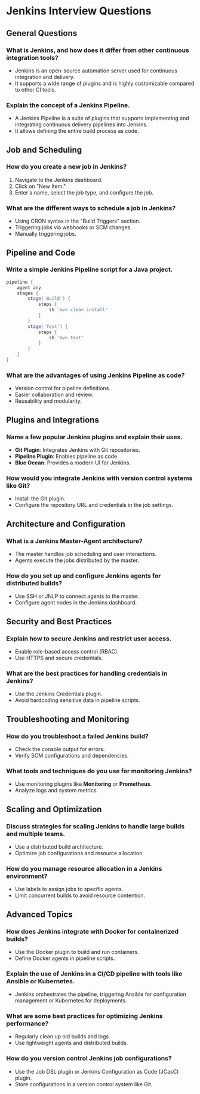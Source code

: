 # Jenkins Interview Questions  

## General Questions  
### What is Jenkins, and how does it differ from other continuous integration tools?  
- Jenkins is an open-source automation server used for continuous integration and delivery.  
- It supports a wide range of plugins and is highly customizable compared to other CI tools.  

### Explain the concept of a Jenkins Pipeline.  
- A Jenkins Pipeline is a suite of plugins that supports implementing and integrating continuous delivery pipelines into Jenkins.  
- It allows defining the entire build process as code.  

## Job and Scheduling  
### How do you create a new job in Jenkins?  
1. Navigate to the Jenkins dashboard.  
2. Click on "New Item."  
3. Enter a name, select the job type, and configure the job.  

### What are the different ways to schedule a job in Jenkins?  
- Using CRON syntax in the "Build Triggers" section.  
- Triggering jobs via webhooks or SCM changes.  
- Manually triggering jobs.  

## Pipeline and Code  
### Write a simple Jenkins Pipeline script for a Java project.  
```groovy  
pipeline {  
    agent any  
    stages {  
        stage('Build') {  
            steps {  
                sh 'mvn clean install'  
            }  
        }  
        stage('Test') {  
            steps {  
                sh 'mvn test'  
            }  
        }  
    }  
}  
```  

### What are the advantages of using Jenkins Pipeline as code?  
- Version control for pipeline definitions.  
- Easier collaboration and review.  
- Reusability and modularity.  

## Plugins and Integrations  
### Name a few popular Jenkins plugins and explain their uses.  
- **Git Plugin**: Integrates Jenkins with Git repositories.  
- **Pipeline Plugin**: Enables pipeline as code.  
- **Blue Ocean**: Provides a modern UI for Jenkins.  

### How would you integrate Jenkins with version control systems like Git?  
- Install the Git plugin.  
- Configure the repository URL and credentials in the job settings.  

## Architecture and Configuration  
### What is a Jenkins Master-Agent architecture?  
- The master handles job scheduling and user interactions.  
- Agents execute the jobs distributed by the master.  

### How do you set up and configure Jenkins agents for distributed builds?  
- Use SSH or JNLP to connect agents to the master.  
- Configure agent nodes in the Jenkins dashboard.  

## Security and Best Practices  
### Explain how to secure Jenkins and restrict user access.  
- Enable role-based access control (RBAC).  
- Use HTTPS and secure credentials.  

### What are the best practices for handling credentials in Jenkins?  
- Use the Jenkins Credentials plugin.  
- Avoid hardcoding sensitive data in pipeline scripts.  

## Troubleshooting and Monitoring  
### How do you troubleshoot a failed Jenkins build?  
- Check the console output for errors.  
- Verify SCM configurations and dependencies.  

### What tools and techniques do you use for monitoring Jenkins?  
- Use monitoring plugins like **Monitoring** or **Prometheus**.  
- Analyze logs and system metrics.  

## Scaling and Optimization  
### Discuss strategies for scaling Jenkins to handle large builds and multiple teams.  
- Use a distributed build architecture.  
- Optimize job configurations and resource allocation.  

### How do you manage resource allocation in a Jenkins environment?  
- Use labels to assign jobs to specific agents.  
- Limit concurrent builds to avoid resource contention.  

## Advanced Topics  
### How does Jenkins integrate with Docker for containerized builds?  
- Use the Docker plugin to build and run containers.  
- Define Docker agents in pipeline scripts.  

### Explain the use of Jenkins in a CI/CD pipeline with tools like Ansible or Kubernetes.  
- Jenkins orchestrates the pipeline, triggering Ansible for configuration management or Kubernetes for deployments.  

### What are some best practices for optimizing Jenkins performance?  
- Regularly clean up old builds and logs.  
- Use lightweight agents and distributed builds.  

### How do you version control Jenkins job configurations?  
- Use the Job DSL plugin or Jenkins Configuration as Code (JCasC) plugin.  
- Store configurations in a version control system like Git.  